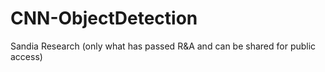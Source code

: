 # CNN-ObjectDetection
Sandia Research (only what has passed R&amp;A and can be shared for public access)
